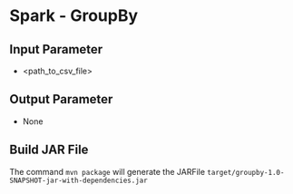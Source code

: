 # Spark - GroupBy

## Input Parameter

- <path_to_csv_file>

## Output Parameter

- None

## Build JAR File

The command `mvn package` will generate the JARFile `target/groupby-1.0-SNAPSHOT-jar-with-dependencies.jar`
